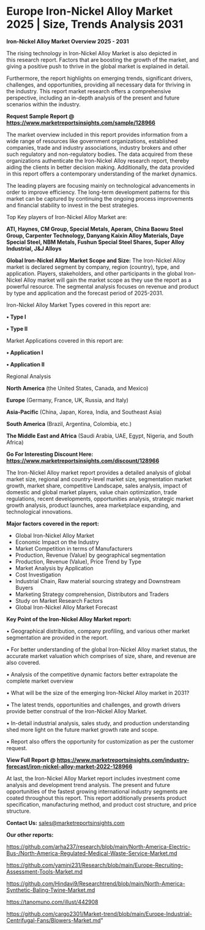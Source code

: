  # Europe Iron-Nickel Alloy Market 2025 | Size, Trends Analysis 2031

<Strong> Iron-Nickel Alloy Market Overview 2025 - 2031</strong>

The rising technology in Iron-Nickel Alloy Market is also depicted in this research report. Factors that are boosting the growth of the market, and giving a positive push to thrive in the global market is explained in detail.

Furthermore, the report highlights on emerging trends, significant drivers, challenges, and opportunities, providing all necessary data for thriving in the industry. This report market research offers a comprehensive perspective, including an in-depth analysis of the present and future scenarios within the industry.

<strong>Request Sample Report @ <a href=https://www.marketreportsinsights.com/sample/128966>https://www.marketreportsinsights.com/sample/128966</a></strong>

The market overview included in this report provides information from a wide range of resources like government organizations, established companies, trade and industry associations, industry brokers and other such regulatory and non-regulatory bodies. The data acquired from these organizations authenticate the Iron-Nickel Alloy research report, thereby aiding the clients in better decision making. Additionally, the data provided in this report offers a contemporary understanding of the market dynamics.

The leading players are focusing mainly on technological advancements in order to improve efficiency. The long-term development patterns for this market can be captured by continuing the ongoing process improvements and financial stability to invest in the best strategies.

Top Key players of Iron-Nickel Alloy Market are:

<strong>ATI, Haynes, CM Group, Special Metals, Aperam, China Baowu Steel Group, Carpenter Technology, Danyang Kaixin Alloy Materials, Daye Special Steel, NBM Metals, Fushun Special Steel Shares, Super Alloy Industrial, J&J Alloys</strong>

<strong><b>Global Iron-Nickel Alloy Market Scope and Size:</b></strong>
The Iron-Nickel Alloy market is declared segment by company, region (country), type, and application. Players, stakeholders, and other participants in the global Iron-Nickel Alloy market will gain the market scope as they use the report as a powerful resource. The segmental analysis focuses on revenue and product by type and application and the forecast period of 2025-2031.

Iron-Nickel Alloy Market Types covered in this report are:

<strong>• Type I

• Type II</strong>

Market Applications covered in this report are:

<strong>• Application I

• Application II</strong> 

Regional Analysis

<strong>North America</strong> (the United States, Canada, and Mexico)

<strong>Europe</strong> (Germany, France, UK, Russia, and Italy)

<strong>Asia-Pacific</strong> (China, Japan, Korea, India, and Southeast Asia)

<strong>South America</strong> (Brazil, Argentina, Colombia, etc.)

<strong>The Middle East and Africa</strong> (Saudi Arabia, UAE, Egypt, Nigeria, and South Africa)

<strong>Go For Interesting Discount Here: <a href=https://www.marketreportsinsights.com/discount/128966>https://www.marketreportsinsights.com/discount/128966</a></strong>

The Iron-Nickel Alloy market report provides a detailed analysis of global market size, regional and country-level market size, segmentation market growth, market share, competitive Landscape, sales analysis, impact of domestic and global market players, value chain optimization, trade regulations, recent developments, opportunities analysis, strategic market growth analysis, product launches, area marketplace expanding, and technological innovations.

<strong><b>Major factors covered in the report:</b></strong>
<ul>
  <li>Global Iron-Nickel Alloy Market </li>
  <li>Economic Impact on the Industry</li>
  <li>Market Competition in terms of Manufacturers</li>
  <li>Production, Revenue (Value) by geographical segmentation</li>
  <li>Production, Revenue (Value), Price Trend by Type</li>
  <li>Market Analysis by Application</li>
  <li>Cost Investigation</li>
  <li>Industrial Chain, Raw material sourcing strategy and Downstream Buyers</li>
  <li>Marketing Strategy comprehension, Distributors and Traders</li>
  <li>Study on Market Research Factors</li>
  <li>Global Iron-Nickel Alloy Market Forecast</li>
</ul>

<strong><b>Key Point of the Iron-Nickel Alloy Market report:</b></strong>

• Geographical distribution, company profiling, and various other market segmentation are provided in the report.

• For better understanding of the global Iron-Nickel Alloy market status, the accurate market valuation which comprises of size, share, and revenue are also covered.

• Analysis of the competitive dynamic factors better extrapolate the complete market overview

• What will be the size of the emerging Iron-Nickel Alloy market in 2031?

• The latest trends, opportunities and challenges, and growth drivers provide better construal of the Iron-Nickel Alloy Market.

• In-detail industrial analysis, sales study, and production understanding shed more light on the future market growth rate and scope.

• Report also offers the opportunity for customization as per the customer request.

<strong><b>View Full Report @ <a href=https://www.marketreportsinsights.com/industry-forecast/iron-nickel-alloy-market-2022-128966>https://www.marketreportsinsights.com/industry-forecast/iron-nickel-alloy-market-2022-128966</a></b></strong>


At last, the Iron-Nickel Alloy Market report includes investment come analysis and development trend analysis. The present and future opportunities of the fastest growing international industry segments are coated throughout this report. This report additionally presents product specification, manufacturing method, and product cost structure, and price structure.

<strong>Contact Us:</strong>
sales@marketreportsinsights.com

<strong>Our other reports:</strong>

<a href=https://github.com/arha237/research/blob/main/North-America-Electric-Bus-/North-America-Regulated-Medical-Waste-Service-Market.md>https://github.com/arha237/research/blob/main/North-America-Electric-Bus-/North-America-Regulated-Medical-Waste-Service-Market.md</a>

<a href=https://github.com/yamini231/Research/blob/main/Europe-Recruiting-Assessment-Tools-Market.md>https://github.com/yamini231/Research/blob/main/Europe-Recruiting-Assessment-Tools-Market.md</a>

<a href=https://github.com/Hindavi9/Researchtrend/blob/main/North-America-Synthetic-Baling-Twine-Market.md>https://github.com/Hindavi9/Researchtrend/blob/main/North-America-Synthetic-Baling-Twine-Market.md</a>

<a href=https://tanomuno.com/illust/442908>https://tanomuno.com/illust/442908</a>

<a href=https://github.com/cargo2301/Market-trend/blob/main/Europe-Industrial-Centrifugal-Fans/Blowers-Market.md>https://github.com/cargo2301/Market-trend/blob/main/Europe-Industrial-Centrifugal-Fans/Blowers-Market.md</a>"
